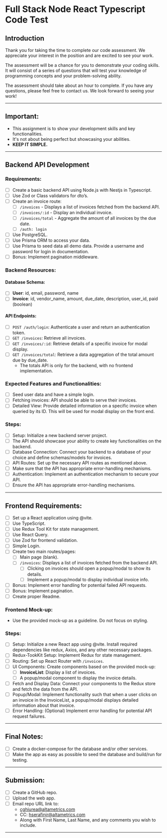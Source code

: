 
# Full Stack Node React Typescript Code Test

## Introduction

Thank you for taking the time to complete our code assessment. We appreciate your interest in the position and are excited to see your work.

The assessment will be a chance for you to demonstrate your coding skills. It will consist of a series of questions that will test your knowledge of programming concepts and your problem-solving ability.

The assessment should take about an hour to complete. If you have any questions, please feel free to contact us. We look forward to seeing your work!

---

## Important:
- This assignment is to show your development skills and key functionalities.
- It's not about being perfect but showcasing your abilities.
- **KEEP IT SIMPLE.**

---

## Backend API Development

### Requirements:

- [ ] Create a basic backend API using Node.js with Nestjs in Typescript.
- [ ] Use Zod or Class validators for dto’s.
- [ ] Create an invoice route:
  - [ ] `/invoices` - Displays a list of invoices fetched from the backend API.
  - [ ] `/invoices/:id` - Display an individual invoice.
  - [ ] `/invoices/total` - Aggregate the amount of all invoices by the due date.
  - [ ] `/auth: login`
- [ ] Use PostgreSQL.
- [ ] Use Prisma ORM to access your data.
- [ ] Use Prisma to seed data all demo data. Provide a username and password for login in documentation.
- [ ] Bonus: Implement pagination middleware.

### Backend Resources:

#### Database Schema:
- [ ] **User**: id, email, password, name
- [ ] **Invoice**: id, vendor_name, amount, due_date, description, user_id, paid (boolean)

#### API Endpoints:
- [ ] `POST /auth/login`: Authenticate a user and return an authentication token.
- [ ] `GET /invoices`: Retrieve all invoices.
- [ ] `GET /invoices/:id`: Retrieve details of a specific invoice for modal display.
- [ ] `GET /invoices/total`: Retrieve a data aggregation of the total amount due by due_date.
  - The totals API is only for the backend, with no frontend implementation.

### Expected Features and Functionalities:
- [ ] Seed user data and have a simple login.
- [ ] Fetching invoices: API should be able to serve their invoices.
- [ ] Detailed View: Provide detailed information on a specific invoice when queried by its ID. This will be used for modal display on the front end.

### Steps:
- [ ] Setup: Initialize a new backend server project.
- [ ] The API should showcase your ability to create key functionalities on the backend.
- [ ] Database Connection: Connect your backend to a database of your choice and define schemas/models for invoices.
- [ ] API Routes: Set up the necessary API routes as mentioned above.
- [ ] Make sure that the API has appropriate error-handling mechanisms.
- [ ] Authentication: Implement an authentication mechanism to secure your API.
- [ ] Ensure the API has appropriate error-handling mechanisms.

---

## Frontend Requirements:

- [ ] Set up a React application using @vite.
- [ ] Use TypeScript.
- [ ] Use Redux Tool Kit for state management.
- [ ] Use React Query.
- [ ] Use Zod for frontend validation.
- [ ] Simple Login.
- [ ] Create two main routes/pages:
  - [ ] Main page (blank).
  - [ ] `/invoices`: Displays a list of invoices fetched from the backend API.
    - [ ] Clicking on invoices should open a popup/modal to show its details.
    - [ ] Implement a popup/modal to display individual invoice info.
- [ ] Bonus: Implement error handling for potential failed API requests.
- [ ] Bonus: Implement pagination.
- [ ] Create proper Readme.

### Frontend Mock-up:

- Use the provided mock-up as a guideline. Do not focus on styling.

### Steps:
- [ ] Setup: Initialize a new React app using @vite. Install required dependencies like redux, Axios, and any other necessary packages.
- [ ] Redux-TookKit Setup: Implement Redux for state management.
- [ ] Routing: Set up React Router with `/invoices`.
- [ ] UI Components: Create components based on the provided mock-up:
   - [ ] **InvoiceList**: Display a list of invoices.
   - [ ] A popup/modal component to display the invoice details.
- [ ]  Fetch and Display Data: Connect your components to the Redux store and fetch the data from the API.
- [ ]  Popup/Modal: Implement functionality such that when a user clicks on an invoice in the InvoiceList, a popup/modal displays detailed information about that invoice.
- [ ]  Error Handling: (Optional) Implement error handling for potential API request failures.

---

## Final Notes:
- [ ] Create a docker-compose for the database and/or other services.
- [ ] Make the app as easy as possible to seed the database and build/run for testing.

---

## Submission:

- [ ] Create a GitHub repo.
- [ ] Upload the web app.
- [ ] Email repo URL link to:
   - cghiurea@altametrics.com
   - CC: hserafinjr@altametrics.com
   - Along with First Name, Last Name, and any comments you wish to include.

---
